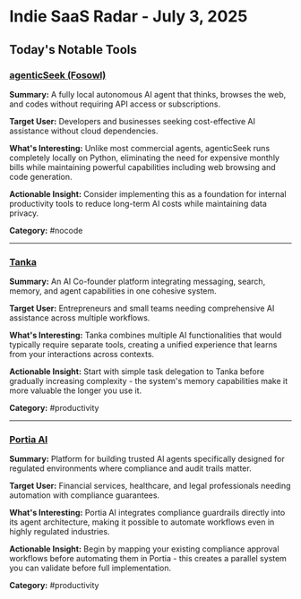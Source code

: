 # Indie SaaS Radar - July 3, 2025

## Today's Notable Tools

### [agenticSeek (Fosowl)](https://github.com/fosowl/agenticSeek)
**Summary:** A fully local autonomous AI agent that thinks, browses the web, and codes without requiring API access or subscriptions.

**Target User:** Developers and businesses seeking cost-effective AI assistance without cloud dependencies.

**What's Interesting:** Unlike most commercial agents, agenticSeek runs completely locally on Python, eliminating the need for expensive monthly bills while maintaining powerful capabilities including web browsing and code generation.

**Actionable Insight:** Consider implementing this as a foundation for internal productivity tools to reduce long-term AI costs while maintaining data privacy.

**Category:** #nocode

---

### [Tanka](https://www.tankaai.com)
**Summary:** An AI Co-founder platform integrating messaging, search, memory, and agent capabilities in one cohesive system.

**Target User:** Entrepreneurs and small teams needing comprehensive AI assistance across multiple workflows.

**What's Interesting:** Tanka combines multiple AI functionalities that would typically require separate tools, creating a unified experience that learns from your interactions across contexts.

**Actionable Insight:** Start with simple task delegation to Tanka before gradually increasing complexity - the system's memory capabilities make it more valuable the longer you use it.

**Category:** #productivity

---

### [Portia AI](https://www.portiaai.com)
**Summary:** Platform for building trusted AI agents specifically designed for regulated environments where compliance and audit trails matter.

**Target User:** Financial services, healthcare, and legal professionals needing automation with compliance guarantees.

**What's Interesting:** Portia AI integrates compliance guardrails directly into its agent architecture, making it possible to automate workflows even in highly regulated industries.

**Actionable Insight:** Begin by mapping your existing compliance approval workflows before automating them in Portia - this creates a parallel system you can validate before full implementation.

**Category:** #productivity